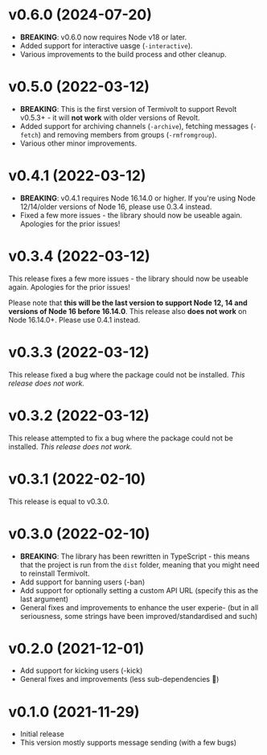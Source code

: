 # v0.6.0 (2024-07-20)

- **BREAKING**: v0.6.0 now requires Node v18 or later.
- Added support for interactive uasge (`-interactive`).
- Various improvements to the build process and other cleanup.

# v0.5.0 (2022-03-12)

- **BREAKING**: This is the first version of Termivolt to support Revolt v0.5.3+ - it will **not work** with older versions of Revolt.
- Added support for archiving channels (`-archive`), fetching messages (`-fetch`) and removing members from groups (`-rmfromgroup`).
- Various other minor improvements.

# v0.4.1 (2022-03-12)

- **BREAKING**: v0.4.1 requires Node 16.14.0 or higher. If you're using Node 12/14/older versions of Node 16, please use 0.3.4 instead.
- Fixed a few more issues - the library should now be useable again. Apologies for the prior issues!

# v0.3.4 (2022-03-12)

This release fixes a few more issues - the library should now be useable again. Apologies for the prior issues!

Please note that **this will be the last version to support Node 12, 14 and versions of Node 16 before 16.14.0**. This release also **does not work** on Node 16.14.0+. Please use 0.4.1 instead.

# v0.3.3 (2022-03-12)

This release fixed a bug where the package could not be installed. _This release does not work._

# v0.3.2 (2022-03-12)

This release attempted to fix a bug where the package could not be installed. _This release does not work._

# v0.3.1 (2022-02-10)

This release is equal to v0.3.0.

# v0.3.0 (2022-02-10)

- **BREAKING**: The library has been rewritten in TypeScript - this means that the project is run from the `dist` folder, meaning that you might need to reinstall Termivolt.
- Add support for banning users (-ban)
- Add support for optionally setting a custom API URL (specify this as the last argument)
- General fixes and improvements to enhance the user experie- (but in all seriousness, some strings have been improved/standardised and such)

# v0.2.0 (2021-12-01)

- Add support for kicking users (-kick)
- General fixes and improvements (less sub-dependencies :tada:)

# v0.1.0 (2021-11-29)

- Initial release
- This version mostly supports message sending (with a few bugs)
